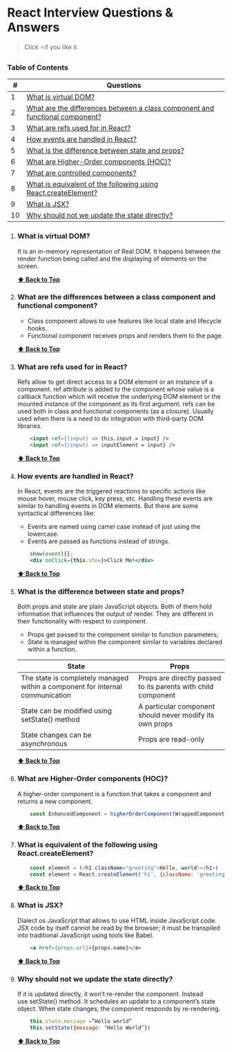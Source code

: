 # React Interview Questions & Answers

> Click :star:if you like it.

### Table of Contents

| # | Questions |
| --- | --------- |
|1  | [What is virtual DOM?](#what-is-virtual-dom) |
|2  | [What are the differences between a class component and functional component?](#what-are-the-differences-between-a-class-component-and-functional-component) |
|3  | [What are refs used for in React?](#what-are-refs-used-for-in-react) |
|4  | [How events are handled in React?](#how-events-are-handled-in-react) |
|5  | [What is the difference between state and props?](#what-is-the-difference-between-state-and-props) |
|6  | [What are Higher-Order components (HOC)?](#what-are-higher-order-components) |
|7  | [What are controlled components?](#what-are-controlled-components) |
|8  | [What is equivalent of the following using React.createElement?](#what-is-equivalent-of-the-following-using-react.createelement) |
|9  | [What is JSX?](#what-is-jsx) |
|10  | [Why should not we update the state directly?](#why-should-not-we-update-the-state-directly) |


1. ### What is virtual DOM?

    It is an in-memory representation of Real DOM. It happens between the render function being called and the displaying of elements on the screen. 


   **[⬆ Back to Top](#table-of-contents)**

2. ### What are the differences between a class component and functional component?
    * Class component allows to use features like local state and lifecycle hooks.
    * Functional component receives props and renders them to the page.


   **[⬆ Back to Top](#table-of-contents)**

3. ### What are refs used for in React?
    Refs allow to get direct access to a DOM element or an instance of a component. 
    ref attribute is added to the component whose value is a callback function which will receive the underlying DOM element or the mounted instance of the component as its first argument. refs can be used both in class and functional components (as a closure). Usually used when there is a need to do integration with third-party DOM libraries.

    ```html
        <input ref={(input) => this.input = input} />
        <input ref={(input) => inputElement = input} />
    ```


    **[⬆ Back to Top](#table-of-contents)**

4. ### How events are handled in React?
    In React, events are the triggered reactions to specific actions like mouse hover, mouse click, key press, etc. Handling these events are similar to handling events in DOM elements. But there are some syntactical differences like:
    * Events are named using camel case instead of just using the lowercase.
    * Events are passed as functions instead of strings.
    
    ```jsx harmony
        show(event){};   
        <div onClick={this.show}>Click Me!</div>
    ```
    

    **[⬆ Back to Top](#table-of-contents)**

5. ### What is the difference between state and props?
    Both props and state are plain JavaScript objects. Both of them hold information that influences the output of render. They are different in their functionality with respect to component.
    * Props get passed to the component similar to function parameters; 
    * State is managed within the component similar to variables declared within a function.
    
    | State | Props |
    | --- | --------- |
    | The state is completely managed within a component for internal communication | Props are directly passed to its parents with child component |
    | State can be modified using setState() method | A particular component should never modify its own props |
    | State changes can be asynchronous | Props are read-only |


    **[⬆ Back to Top](#table-of-contents)**

6. ### What are Higher-Order components (HOC)?
    A higher-order component is a function that takes a component and returns a new component. 
	
    ```javascript
        const EnhancedComponent = higherOrderComponent(WrappedComponent)
    ```


    **[⬆ Back to Top](#table-of-contents)**

8. ### What is equivalent of the following using React.createElement?
    
    ```javascript
        const element = (<h1 className="greeting">Hello, world!</h1>)
        const element = React.createElement('h1', {className: 'greeting'}, 'Hello, world!’)
    ```

    **[⬆ Back to Top](#table-of-contents)**

9. ### What is JSX?
    Dialect os JavaScript that allows to use HTML inside JavaScript code. JSX code by itself cannot be read by the browser; it must be transpiled into traditional JavaScript using tools like Babel. 
    
    ```html
        <a href={props.url}>{props.name}</a>
    ```

    **[⬆ Back to Top](#table-of-contents)**

10. ### Why should not we update the state directly?
    If it is updated directly, it won’t re-render the component. Instead use setState() method. It schedules an update to a component’s state object. When state changes, the component responds by re-rendering.
        
    ```javascript
        this.state.message =”Hello world”
        this.setState({message: ‘Hello World’})
    ```


    **[⬆ Back to Top](#table-of-contents)**
